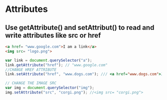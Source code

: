 # Attributes

## Use getAttribute() and setAttribut() to read and write attributes like src or href

```html
<a href= "www.google.com">I am a link</a>
<img src= "logo.png">
```

```javascript
var link = document.querySelector("a");
link.getAttribute("href"); // "www.google.com"
//CHANGE HREF ATTRIBUTE
link.setAttribute("href", "www.dogs.com"); /// <a href="www.dogs.com">I am a link</a>

// CHANGE THE IMAGE SRC
var img = document.querySelector("img");
img.setAttribute("src", "corgi.png"); //<img src= "corgi.png">
